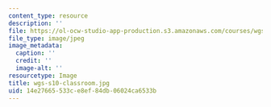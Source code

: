 ```yaml
---
content_type: resource
description: ''
file: https://ol-ocw-studio-app-production.s3.amazonaws.com/courses/wgs-s10-gender-power-leadership-and-the-workplace-spring-2014/14e27665533ce8ef84db06024ca6533b_wgs-s10-classroom.jpg
file_type: image/jpeg
image_metadata:
  caption: ''
  credit: ''
  image-alt: ''
resourcetype: Image
title: wgs-s10-classroom.jpg
uid: 14e27665-533c-e8ef-84db-06024ca6533b
---
```


